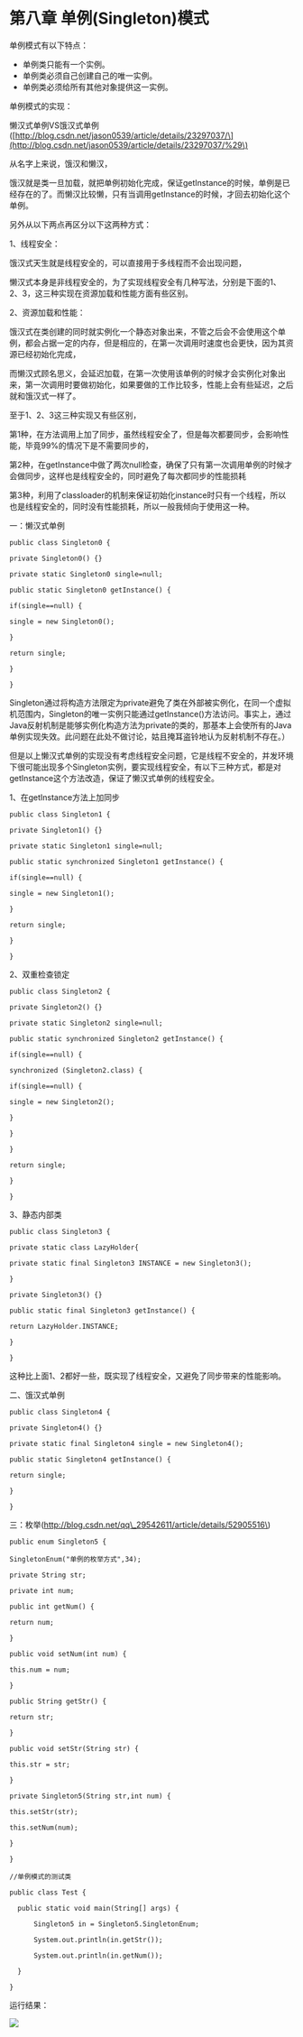 # 第八章 单例\(Singleton\)模式

单例模式有以下特点：

* 单例类只能有一个实例。
* 单例类必须自己创建自己的唯一实例。
* 单例类必须给所有其他对象提供这一实例。

单例模式的实现：

懒汉式单例VS饿汉式单例\([http://blog.csdn.net/jason0539/article/details/23297037/\](http://blog.csdn.net/jason0539/article/details/23297037/%29\)

从名字上来说，饿汉和懒汉，

饿汉就是类一旦加载，就把单例初始化完成，保证getInstance的时候，单例是已经存在的了。而懒汉比较懒，只有当调用getInstance的时候，才回去初始化这个单例。

另外从以下两点再区分以下这两种方式：

1、线程安全：

饿汉式天生就是线程安全的，可以直接用于多线程而不会出现问题，

懒汉式本身是非线程安全的，为了实现线程安全有几种写法，分别是下面的1、2、3，这三种实现在资源加载和性能方面有些区别。

2、资源加载和性能：

饿汉式在类创建的同时就实例化一个静态对象出来，不管之后会不会使用这个单例，都会占据一定的内存，但是相应的，在第一次调用时速度也会更快，因为其资源已经初始化完成，

而懒汉式顾名思义，会延迟加载，在第一次使用该单例的时候才会实例化对象出来，第一次调用时要做初始化，如果要做的工作比较多，性能上会有些延迟，之后就和饿汉式一样了。

至于1、2、3这三种实现又有些区别，

第1种，在方法调用上加了同步，虽然线程安全了，但是每次都要同步，会影响性能，毕竟99%的情况下是不需要同步的，

第2种，在getInstance中做了两次null检查，确保了只有第一次调用单例的时候才会做同步，这样也是线程安全的，同时避免了每次都同步的性能损耗

第3种，利用了classloader的机制来保证初始化instance时只有一个线程，所以也是线程安全的，同时没有性能损耗，所以一般我倾向于使用这一种。

一：懒汉式单例

`public class Singleton0 {`

`private Singleton0() {}`

`private static Singleton0 single=null;`

`public static Singleton0 getInstance() {`

`if(single==null) {`

`single = new Singleton0();`

`}`

`return single;`

`}`

`}`

Singleton通过将构造方法限定为private避免了类在外部被实例化，在同一个虚拟机范围内，Singleton的唯一实例只能通过getInstance\(\)方法访问。事实上，通过Java反射机制是能够实例化构造方法为private的类的，那基本上会使所有的Java单例实现失效。此问题在此处不做讨论，姑且掩耳盗铃地认为反射机制不存在。）

但是以上懒汉式单例的实现没有考虑线程安全问题，它是线程不安全的，并发环境下很可能出现多个Singleton实例，要实现线程安全，有以下三种方式，都是对getInstance这个方法改造，保证了懒汉式单例的线程安全。

1、在getInstance方法上加同步

`public class Singleton1 {`

`private Singleton1() {}`

`private static Singleton1 single=null;`

`public static synchronized Singleton1 getInstance() {`

`if(single==null) {`

`single = new Singleton1();`

`}`

`return single;`

`}`

`}`

2、双重检查锁定

`public class Singleton2 {`

`private Singleton2() {}`

`private static Singleton2 single=null;`

`public static synchronized Singleton2 getInstance() {`

`if(single==null) {`

`synchronized (Singleton2.class) {`

`if(single==null) {`

`single = new Singleton2();`

`}`

`}`

`}`

`return single;`

`}`

`}`

3、静态内部类

`public class Singleton3 {`

`private static class LazyHolder{`

`private static final Singleton3 INSTANCE = new Singleton3();`

`}`

`private Singleton3() {}`

`public static final Singleton3 getInstance() {`

`return LazyHolder.INSTANCE;`

`}`

`}`

这种比上面1、2都好一些，既实现了线程安全，又避免了同步带来的性能影响。

二、饿汉式单例

`public class Singleton4 {`

`private Singleton4() {}`

`private static final Singleton4 single = new Singleton4();`

`public static Singleton4 getInstance() {`

`return single;`

`}`

`}`

三：枚举\(http://blog.csdn.net/qq\_29542611/article/details/52905516\)

`public enum Singleton5 {`

`SingletonEnum("单例的枚举方式",34);`

`private String str;`

`private int num;`

`public int getNum() {`

`return num;`

`}`

`public void setNum(int num) {`

`this.num = num;`

`}`

`public String getStr() {`

`return str;`

`}`

`public void setStr(String str) {`

`this.str = str;`

`}`

`private Singleton5(String str,int num) {`

`this.setStr(str);`

`this.setNum(num);`

`}`

`}`

`//单例模式的测试类`

`public class Test {`

`	public static void main(String[] args) {`

`		Singleton5 in = Singleton5.SingletonEnum;`

`		System.out.println(in.getStr());`

`		System.out.println(in.getNum());`

`	}`

`}`

运行结果：

![](/assets/image8_1.png)

